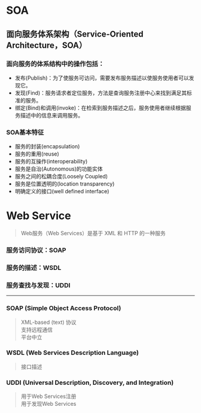 # SOA
## 面向服务体系架构（Service-Oriented Architecture，SOA）
### 面向服务的体系结构中的操作包括：
* 发布(Publish)：为了使服务可访问，需要发布服务描述以使服务使用者可以发现它。
* 发现(Find)：服务请求者定位服务，方法是查询服务注册中心来找到满足其标准的服务。
* 绑定(Bind)和调用(invoke)：在检索到服务描述之后，服务使用者继续根据服务描述中的信息来调用服务。

### SOA基本特征 
* 服务的封装(encapsulation)
* 服务的重用(reuse)
* 服务的互操作(interoperability)
* 服务是自治(Autonomous)的功能实体
* 服务之间的松耦合度(Loosely Coupled)
* 服务是位置透明的(location transparency)
* 明确定义的接口(well defined interface)



# Web Service
> Web服务（Web Services）是基于 XML 和 HTTP 的一种服务

### 服务访问协议：**SOAP**
### 服务的描述：**WSDL**
### 服务查找与发现：**UDDI**

***
### SOAP (Simple Object Access Protocol)
>XML-based (text) 协议  
>支持远程通信  
>平台中立  
### WSDL (Web Services Description Language)
>接口描述
### UDDI (Universal Description, Discovery, and Integration)
>用于Web Services注册  
>用于发现Web Services
